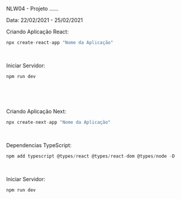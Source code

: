 NLW04 - Projeto ......</br>

Data: 22/02/2021 - 25/02/2021 </br>


Criando Aplicação React:</br>
```js
npx create-react-app "Nome da Aplicação"
```
</br>

Iniciar Servidor:</br>
```js
npm run dev
```
##
</br></br>

Criando Aplicação Next:</br>
```js
npx create-next-app "Nome da Aplicação"
```
</br>

Dependencias TypeScript:</br>
```js
npm add typescript @types/react @types/react-dom @types/node -D
```
</br>

Iniciar Servidor:</br>
```js
npm run dev
```
